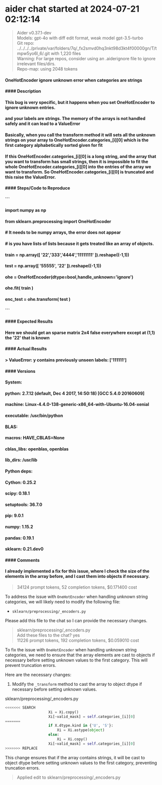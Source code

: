 
# aider chat started at 2024-07-21 02:12:14

> Aider v0.37.1-dev  
> Models: gpt-4o with diff edit format, weak model gpt-3.5-turbo  
> Git repo: ../../../../private/var/folders/7q/_fx2smvd0hq3nkt98d3kt4f00000gn/T/tmpw5yo6l_6/.git with 1,220 files  
> Warning: For large repos, consider using an .aiderignore file to ignore irrelevant files/dirs.  
> Repo-map: using 2048 tokens  

#### OneHotEncoder ignore unknown error when categories are strings   
#### #### Description  
####   
#### This bug is very specific, but it happens when you set OneHotEncoder to ignore unknown entries.  
#### and your labels are strings. The memory of the arrays is not handled safely and it can lead to a ValueError  
####   
#### Basically, when you call the transform method it will sets all the unknown strings on your array to OneHotEncoder.categories_[i][0] which is the first category alphabetically sorted given for fit  
#### If this OneHotEncoder.categories_[i][0] is a long string, and the array that you want to transform has small strings, then it is impossible to fit the whole  OneHotEncoder.categories_[i][0] into the entries of the array we want to transform. So  OneHotEncoder.categories_[i][0]  is truncated and this raise the ValueError.  
####   
####   
####   
#### #### Steps/Code to Reproduce  
#### ```  
####   
#### import numpy as np  
#### from sklearn.preprocessing import OneHotEncoder  
####   
####   
#### # It needs to be numpy arrays, the error does not appear   
#### # is you have lists of lists because it gets treated like an array of objects.  
#### train  = np.array([ '22','333','4444','11111111' ]).reshape((-1,1))  
#### test   = np.array([ '55555',  '22' ]).reshape((-1,1))  
####   
#### ohe = OneHotEncoder(dtype=bool,handle_unknown='ignore')  
####   
#### ohe.fit( train )  
#### enc_test = ohe.transform( test )  
####   
#### ```  
####   
####   
#### #### Expected Results  
#### Here we should get an sparse matrix 2x4 false everywhere except at (1,1) the '22' that is known  
####   
#### #### Actual Results  
####   
#### > ValueError: y contains previously unseen labels: ['111111']  
####   
####   
#### #### Versions  
#### System:  
####     python: 2.7.12 (default, Dec  4 2017, 14:50:18)  [GCC 5.4.0 20160609]  
####    machine: Linux-4.4.0-138-generic-x86_64-with-Ubuntu-16.04-xenial  
#### executable: /usr/bin/python  
####   
#### BLAS:  
####     macros: HAVE_CBLAS=None  
#### cblas_libs: openblas, openblas  
####   lib_dirs: /usr/lib  
####   
#### Python deps:  
####     Cython: 0.25.2  
####      scipy: 0.18.1  
#### setuptools: 36.7.0  
####        pip: 9.0.1  
####      numpy: 1.15.2  
####     pandas: 0.19.1  
####    sklearn: 0.21.dev0  
####   
####   
####   
#### #### Comments  
####   
#### I already implemented a fix for this issue, where I check the size of the elements in the array before, and I cast them into objects if necessary.  
> 34124 prompt tokens, 52 completion tokens, $0.171400 cost  

To address the issue with `OneHotEncoder` when handling unknown string categories, we will likely need to modify the following file:

- `sklearn/preprocessing/_encoders.py`

Please add this file to the chat so I can provide the necessary changes.

> sklearn/preprocessing/_encoders.py  
> Add these files to the chat? yes  
> 11226 prompt tokens, 192 completion tokens, $0.059010 cost  

To fix the issue with `OneHotEncoder` when handling unknown string categories, we need to ensure that the array elements are cast to objects if necessary before setting unknown values to the first category. This will prevent truncation errors.

Here are the necessary changes:

1. Modify the `_transform` method to cast the array to object dtype if necessary before setting unknown values.

sklearn/preprocessing/_encoders.py
```python
<<<<<<< SEARCH
                    Xi = Xi.copy()
                    Xi[~valid_mask] = self.categories_[i][0]
=======
                    if X.dtype.kind in {'U', 'S'}:
                        Xi = Xi.astype(object)
                    else:
                        Xi = Xi.copy()
                    Xi[~valid_mask] = self.categories_[i][0]
>>>>>>> REPLACE
```

This change ensures that if the array contains strings, it will be cast to object dtype before setting unknown values to the first category, preventing truncation errors.

> Applied edit to sklearn/preprocessing/_encoders.py  
